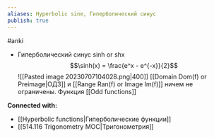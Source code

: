 ```yaml
---
aliases: Hyperbolic sine, Гиперболический синус
publish: true
---
```

#anki


- Гиперболический синус sinh or shx 
  $$\sinh(x) = \frac{e^x - e^{-x}}{2}$$
  ![[Pasted image 20230707104028.png|400]]
  [[Domain Dom(f) or Preimage|ОДЗ]] и [[Range Ran(f) or Image Im(f)]] ничем не ограничены. Функция [[Odd functions]]
  













**Connected with:**
- [[Hyperbolic functions|Гиперболические функции]]
- [[514.116 Trigonometry MOC|Тригонометрия]]

